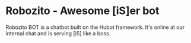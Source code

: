 # Robozito - Awesome [iS]er bot

Robozito BOT is a chatbot built on the Hubot framework. It's online at our internal chat and is serving [iS] like a boss.
